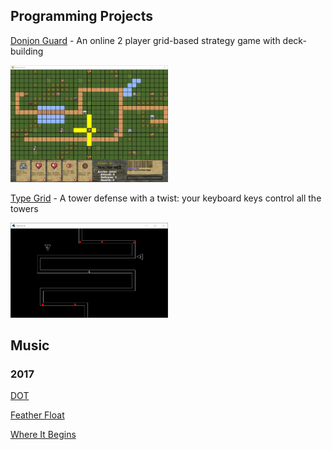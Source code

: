 ## Programming Projects

[Donjon Guard](https://github.com/blizord/Donjon-Guard) - An online 2 player grid-based strategy game with deck-building

<img src="/images/dg1.png" width="50%" height="50%" alt="Game Screenshot" class="inline"/>

[Type Grid](https://github.com/blizord/Type-Grid) - A tower defense with a twist: your keyboard keys control all the towers

<img src="/images/tg1.png" width="50%" height="50%" alt="Game Screenshot" class="inline"/>


## Music

### 2017

[DOT](/music/DOT.mp3)

[Feather Float](/music/FeatherFloat.mp3)

[Where It Begins](/music/WhereItBegins.wav)

